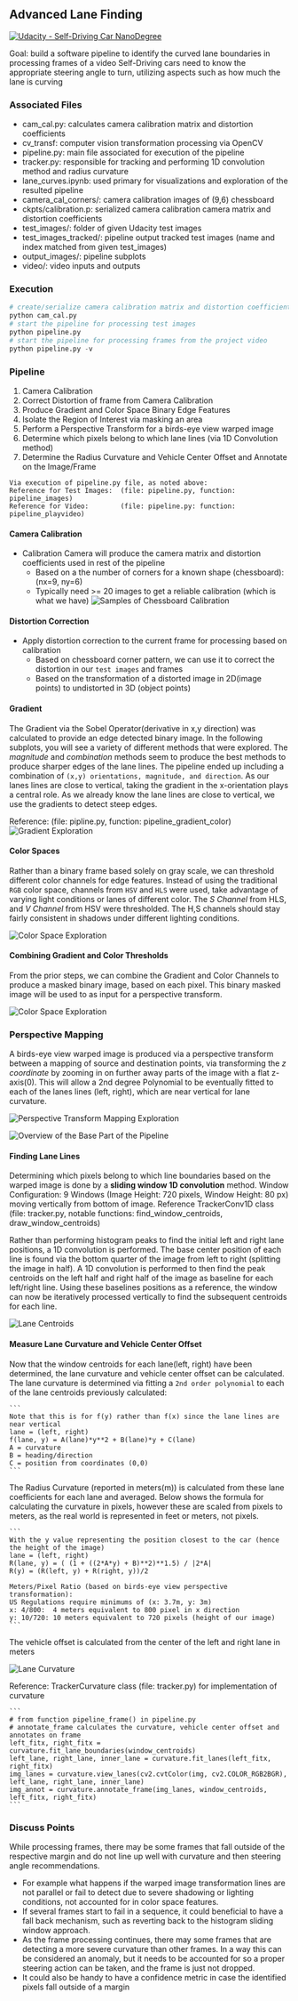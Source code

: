 ## Advanced Lane Finding
[![Udacity - Self-Driving Car NanoDegree](https://s3.amazonaws.com/udacity-sdc/github/shield-carnd.svg)](http://www.udacity.com/drive)

Goal: build a software pipeline to identify the curved lane boundaries in processing frames of a video
Self-Driving cars need to know the appropriate steering angle to turn, utilizing aspects such as how much the lane is curving


### Associated Files
- cam_cal.py:  calculates camera calibration matrix and distortion coefficients
- cv_transf:   computer vision transformation processing via OpenCV
- pipeline.py: main file associated for execution of the pipeline
- tracker.py:  responsible for tracking and performing 1D convolution method and radius curvature
- lane_curves.ipynb: used primary for visualizations and exploration of the resulted pipeline
- camera_cal_corners/: camera calibration images of (9,6) chessboard
- ckpts/calibration.p: serialized camera calibration camera matrix and distortion coefficients
- test_images/: folder of given Udacity test images
- test_images_tracked/: pipeline output tracked test images (name and index matched from given test_images)
- output_images/: pipeline subplots
- video/: video inputs and outputs

### Execution
```python
# create/serialize camera calibration matrix and distortion coefficients (should be done first before pipeline execution)
python cam_cal.py
# start the pipeline for processing test images
python pipeline.py
# start the pipeline for processing frames from the project video
python pipeline.py -v
```

### Pipeline
1. Camera Calibration
2. Correct Distortion of frame from Camera Calibration
3. Produce Gradient and Color Space Binary Edge Features
4. Isolate the Region of Interest via masking an area  
5. Perform a Perspective Transform for a birds-eye view warped image
6. Determine which pixels belong to which lane lines (via 1D Convolution method)
7. Determine the Radius Curvature and Vehicle Center Offset and Annotate on the Image/Frame

```
Via execution of pipeline.py file, as noted above:
Reference for Test Images:  (file: pipeline.py, function: pipeline_images)
Reference for Video:        (file: pipeline.py: function: pipeline_playvideo)
```

#### Camera Calibration
- Calibration Camera will produce the camera matrix and distortion coefficients used in rest of the pipeline
    - Based on a the number of corners for a known shape (chessboard): (nx=9, ny=6)
    - Typically need >= 20 images to get a reliable calibration (which is what we have)
![Samples of Chessboard Calibration](./output_images/calibration.png)

#### Distortion Correction
- Apply distortion correction to the current frame for processing based on calibration
    - Based on chessboard corner pattern, we can use it to correct the distortion in our `test images` and frames
    - Based on the transformation of a distorted image in 2D(image points) to undistorted in 3D (object points)

#### Gradient
The Gradient via the Sobel Operator(derivative in x,y direction) was calculated to provide an edge detected binary image.
In the following subplots, you will see a variety of different methods that were explored.  The *magnitude* and *combination*
methods seem to produce the best methods to produce sharper edges of the lane lines.  The pipeline ended up including a
combination of `(x,y) orientations, magnitude, and direction`.  As our lanes lines are close to vertical, taking the gradient
in the x-orientation plays a central role.  As we already know the lane lines are close to vertical, we use the gradients
to detect steep edges.    

Reference: (file: pipline.py, function: pipeline_gradient_color)
![Gradient Exploration](./output_images/gradient_exploration.png)

#### Color Spaces
Rather than a binary frame based solely on gray scale, we can threshold different color channels for edge features.
Instead of using the traditional `RGB` color space, channels from `HSV` and `HLS` were used, take advantage of
varying light conditions or lanes of different color.  The *S Channel* from HLS, and *V Channel* from HSV were
thresholded.  The H,S channels should stay fairly consistent in shadows under different lighting conditions.

![Color Space Exploration](./output_images/color_exploration.png)

#### Combining Gradient and Color Thresholds
From the prior steps, we can combine the Gradient and Color Channels to produce a masked binary image, based on
each pixel.  This binary masked image will be used to as input for a perspective transform.

![Color Space Exploration](./output_images/gradient_color_exploration.png)

### Perspective Mapping
A birds-eye view warped image is produced via a perspective transform between a mapping of source and destination
points, via transforming the *z coordinate* by zooming in on further away parts of the image with a flat z-axis(0).
This will allow a 2nd degree Polynomial to be eventually fitted to each of the lanes lines (left, right), which
are near vertical for lane curvature.

![Perspective Transform Mapping Exploration](./output_images/perspective_exploration.png)

![Overview of the Base Part of the Pipeline](./output_images/pipeline_base.png)


#### Finding Lane Lines
Determining which pixels belong to which line boundaries based on the warped image is done by a **sliding window 1D convolution** method.
Window Configuration: 9 Windows (Image Height: 720 pixels, Window Height: 80 px) moving vertically from bottom of image.
Reference TrackerConv1D class (file: tracker.py, notable functions: find_window_centroids, draw_window_centroids)

Rather than performing histogram peaks to find the initial left and right lane positions, a 1D convolution is performed.
The base center position of each line is found via the bottom quarter of the image from left to right (splitting the image in half).
A 1D convolution is performed to then find the peak centroids on the left half and right half of the image as baseline for each left/right line.
Using these baselines positions as a reference, the window can now be iteratively processed vertically to find the subsequent centroids for each line.

![Lane Centroids](./output_images/pipeline_centroids.png)


#### Measure Lane Curvature and Vehicle Center Offset
Now that the window centroids for each lane(left, right) have been determined, the lane curvature and vehicle center offset can be calculated.
The lane curvature is determined via fitting a `2nd order polynomial` to each of the lane centroids previously calculated:

    ```
    Note that this is for f(y) rather than f(x) since the lane lines are near vertical
    lane = (left, right)
    f(lane, y) = A(lane)*y**2 + B(lane)*y + C(lane)
    A = curvature
    B = heading/direction  
    C = position from coordinates (0,0)
    ```
The Radius Curvature (reported in meters(m)) is calculated from these lane coefficients for each lane and averaged.
Below shows the formula for calculating the curvature in pixels, however these are scaled from pixels to meters,
as the real world is represented in feet or meters, not pixels.

    ```
    With the y value representing the position closest to the car (hence the height of the image)
    lane = (left, right)
    R(lane, y) = ( (1 + ((2*A*y) + B)**2)**1.5) / |2*A|
    R(y) = (R(left, y) + R(right, y))/2

    Meters/Pixel Ratio (based on birds-eye view perspective transformation):
    US Regulations require minimums of (x: 3.7m, y: 3m)
    x: 4/800:  4 meters equivalent to 800 pixel in x direction  
    y: 10/720: 10 meters equivalent to 720 pixels (height of our image)
    ```
The vehicle offset is calculated from the center of the left and right lane in meters

![Lane Curvature](./output_images/pipeline_curvature_annotated.png)

Reference: TrackerCurvature class (file: tracker.py) for implementation of curvature

    ```
    # from function pipeline_frame() in pipeline.py
    # annotate_frame calculates the curvature, vehicle center offset and annotates on frame
    left_fitx, right_fitx = curvature.fit_lane_boundaries(window_centroids)
    left_lane, right_lane, inner_lane = curvature.fit_lanes(left_fitx, right_fitx)
    img_lanes = curvature.view_lanes(cv2.cvtColor(img, cv2.COLOR_RGB2BGR), left_lane, right_lane, inner_lane)
    img_annot = curvature.annotate_frame(img_lanes, window_centroids, left_fitx, right_fitx)
    ```

### Discuss Points
While processing frames, there may be some frames that fall outside of the respective margin and do not line up
well with curvature and then steering angle recommendations.
- For example what happens if the warped image transformation lines are not parallel or fail to detect due to
severe shadowing or lighting conditions, not accounted for in color space features.
- If several frames start to fail in a sequence, it could beneficial to have a fall back mechanism, such as
reverting back to the histogram sliding window approach.  
- As the frame processing continues, there may some frames that are detecting a more severe curvature than other
frames.  In a way this can be considered an anomaly, but it needs to be accounted for so a proper steering
action can be taken, and the frame is just not dropped.
- It could also be handy to have a confidence metric in case the identified pixels fall outside of a margin
